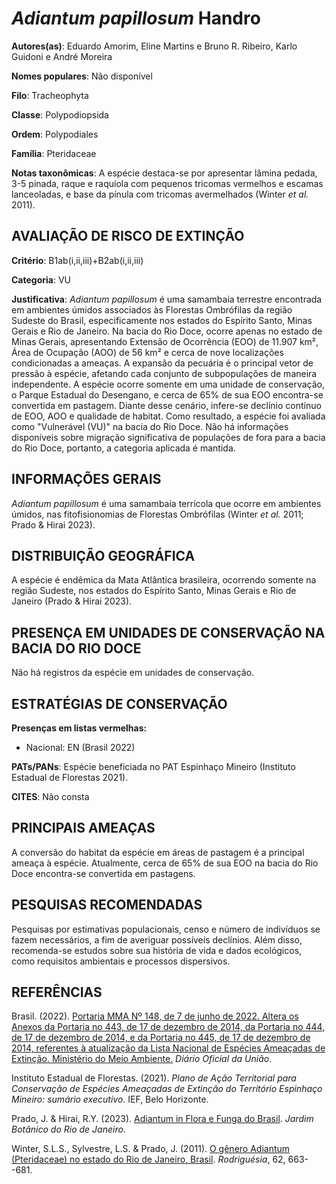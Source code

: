 # *Adiantum papillosum* Handro

**Autores(as)**: Eduardo Amorim, Eline Martins e Bruno R. Ribeiro, Karlo Guidoni e André Moreira

**Nomes populares**: Não disponível

**Filo**: Tracheophyta

**Classe**: Polypodiopsida

**Ordem**: Polypodiales

**Família**: Pteridaceae

**Notas taxonômicas**: A espécie destaca-se por apresentar lâmina pedada, 3-5 pinada, raque e raquíola com pequenos tricomas vermelhos e escamas lanceoladas, e base da pínula com tricomas avermelhados (Winter *et al.* 2011).

## AVALIAÇÃO DE RISCO DE EXTINÇÃO

**Critério**: B1ab(i,ii,iii)+B2ab(i,ii,iii)

**Categoria**: VU

**Justificativa**: *Adiantum papillosum* é uma samambaia terrestre encontrada em ambientes úmidos associados às Florestas Ombrófilas da região Sudeste do Brasil, especificamente nos estados do Espírito Santo, Minas Gerais e Rio de Janeiro. Na bacia do Rio Doce, ocorre apenas no estado de Minas Gerais, apresentando Extensão de Ocorrência (EOO) de 11.907 km², Área de Ocupação (AOO) de 56 km² e cerca de nove localizações condicionadas a ameaças. A expansão da pecuária é o principal vetor de pressão à espécie, afetando cada conjunto de subpopulações de maneira independente. A espécie ocorre somente em uma unidade de conservação, o Parque Estadual do Desengano, e cerca de 65% de sua EOO encontra-se convertida em pastagem. Diante desse cenário, infere-se declínio contínuo de EOO, AOO e qualidade de habitat. Como resultado, a espécie foi avaliada como "Vulnerável (VU)" na bacia do Rio Doce. Não há informações disponíveis sobre migração significativa de
populações de fora para a bacia do Rio Doce, portanto, a categoria aplicada é mantida.

## INFORMAÇÕES GERAIS

*Adiantum papillosum* é uma samambaia terrícola que ocorre em ambientes úmidos, nas fitofisionomias de Florestas Ombrófilas (Winter *et al.* 2011; Prado & Hirai 2023).

## DISTRIBUIÇÃO GEOGRÁFICA

A espécie é endêmica da Mata Atlântica brasileira, ocorrendo somente na região Sudeste, nos estados do Espírito Santo, Minas Gerais e Rio de Janeiro (Prado & Hirai 2023).

## PRESENÇA EM UNIDADES DE CONSERVAÇÃO NA BACIA DO RIO DOCE

Não há registros da espécie em unidades de conservação.

## ESTRATÉGIAS DE CONSERVAÇÃO

**Presenças em listas vermelhas:**

-   Nacional: EN (Brasil 2022)

**PATs/PANs**: Espécie beneficiada no PAT Espinhaço Mineiro (Instituto Estadual de Florestas 2021).

**CITES**: Não consta

## PRINCIPAIS AMEAÇAS

A conversão do habitat da espécie em áreas de pastagem é a principal ameaça à espécie. Atualmente, cerca de 65% de sua EOO na bacia do Rio Doce encontra-se convertida em pastagens.

## PESQUISAS RECOMENDADAS

Pesquisas por estimativas populacionais, censo e número de indivíduos se fazem necessários, a fim de averiguar possíveis declínios. Além disso, recomenda-se estudos sobre sua história de vida e dados ecológicos, como requisitos ambientais e processos dispersivos.

## REFERÊNCIAS

Brasil. (2022). [Portaria MMA Nº 148, de 7 de junho de 2022. Altera os Anexos da Portaria no 443, de 17 de dezembro de 2014, da Portaria no 444, de 17 de dezembro de 2014, e da Portaria no 445, de 17 de dezembro de 2014, referentes à atualização da Lista Nacional de Espécies Ameaçadas de Extinção. Ministério do Meio Ambiente.](https://in.gov.br/en/web/dou/-/portaria-mma-n-148-de-7-de-junho-de-2022-406272733) *Diário Oficial da União*.

Instituto Estadual de Florestas. (2021). *Plano de Ação Territorial para Conservação de Espécies Ameaçadas de Extinção do Território Espinhaço Mineiro: sumário executivo*. IEF, Belo Horizonte.

Prado, J. & Hirai, R.Y. (2023). [Adiantum in Flora e Funga do Brasil](<https://floradobrasil.jbrj.gov.br/FB91839>). *Jardim Botânico do Rio de Janeiro*.

Winter, S.L.S., Sylvestre, L.S. & Prado, J. (2011). [O gênero Adiantum (Pteridaceae) no estado do Rio de Janeiro, Brasil](https://doi.org/10.1590/2175-7860201162312). *Rodriguésia*, 62, 663--681.
